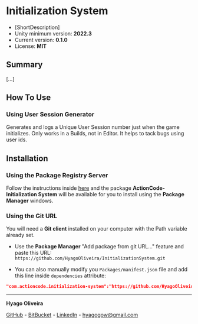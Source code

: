 # Initialization System

* [ShortDescription]
* Unity minimum version: **2022.3**
* Current version: **0.1.0**
* License: **MIT**

## Summary

[...]

## How To Use

### Using User Session Generator

Generates and logs a Unique User Session number just when the game initializes. Only works in a Builds, not in Editor.
It helps to tack bugs using user ids.

## Installation

### Using the Package Registry Server

Follow the instructions inside [here](https://cutt.ly/ukvj1c8) and the package **ActionCode-Initialization System** 
will be available for you to install using the **Package Manager** windows.

### Using the Git URL

You will need a **Git client** installed on your computer with the Path variable already set. 

- Use the **Package Manager** "Add package from git URL..." feature and paste this URL: `https://github.com/HyagoOliveira/InitializationSystem.git`

- You can also manually modify you `Packages/manifest.json` file and add this line inside `dependencies` attribute: 

```json
"com.actioncode.initialization-system":"https://github.com/HyagoOliveira/InitializationSystem.git"
```

---

**Hyago Oliveira**

[GitHub](https://github.com/HyagoOliveira) -
[BitBucket](https://bitbucket.org/HyagoGow/) -
[LinkedIn](https://www.linkedin.com/in/hyago-oliveira/) -
<hyagogow@gmail.com>